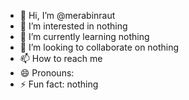 - 👋 Hi, I’m @merabinraut
- 👀 I’m interested in nothing
- 🌱 I’m currently learning nothing
- 💞️ I’m looking to collaborate on nothing
- 📫 How to reach me 
- 😄 Pronouns: 
- ⚡ Fun fact: nothing

<!---
merabinraut/merabinraut is a ✨ special ✨ repository because its `README.md` (this file) appears on your GitHub profile.
You can click the Preview link to take a look at your changes.
--->
